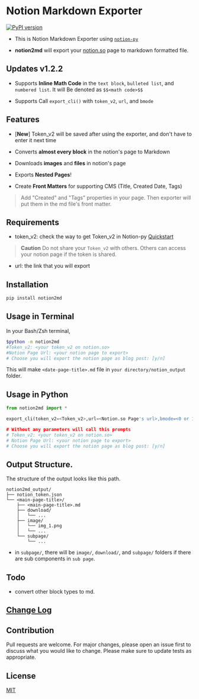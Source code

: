 # Notion Markdown Exporter
[![PyPI version](https://badge.fury.io/py/notion2md.svg)](https://badge.fury.io/py/notion2md)

- This is Notion Markdown Exporter using [`notion-py`](https://github.com/jamalex/notion-py)

- **notion2md** will export your [notion.so](http://notion.so) page to markdown formatted file.

## Updates v1.2.2

- Supports **Inline Math Code** in the `text block`, `bulleted list`, and `numbered list`. It will Be denoted as `$$<math code>$$`

- Supports Call `export_cli()` with `token_v2`, `url`, and `bmode`

## Features

- [**New**] Token_v2 will be saved after using the exporter, and don't have to enter it next time

- Converts **almost every block** in the notion's page to Markdown

- Downloads **images** and **files** in notion's page

- Exports **Nested Pages**!

- Create **Front Matters** for supporting CMS (Title, Created Date, Tags)

> Add "Created" and "Tags" properties in your page. Then exporter will put them in the md file's front matter.

## Requirements

- token_v2: check the way to get Token_v2 in Notion-py [Quickstart](https://github.com/jamalex/notion-py#quickstart)

> **Caution** Do not share your `Token_v2` with others. Others can access your notion page if the token is shared.

- url: the link that you will export

## Installation
``` bash
pip install notion2md
```

## Usage in Terminal
In your Bash/Zsh terminal,
``` bash
$python -m notion2md
#Token_v2: <your token_v2 on notion.so>
#Notion Page Url: <your notion page to export>
# Choose you will export the notion page as blog post: [y/n]
```

This will make `<date-page-title>.md` file in `your directory/notion_output` folder.

## Usage in Python

``` python
from notion2md import *

export_cli(token_v2=<Token_v2>,url=<Notion.so Page's url>,bmode=<0 or 1>)

# Without any parameters will call this prompts
# Token_v2: <your token_v2 on notion.so>
# Notion Page Url: <your notion page to export>
# Choose you will export the notion page as blog post: [y/n]
```

## Output Structure.
The structure of the output looks like this path.

```
notion2md_output/
├── notion_token.json
└── <main-page-title>/
    ├── <main-page-title>.md
    ├── download/
    │   └── ...
    ├── image/
    │   └── img_1.png
    │   └── ...
    └── subpage/
        └── ...
```

- in `subpage/`, there will be `image/`, `download/`, and `subpage/` folders if there are sub components in `sub page`.

## Todo

- convert other block types to md. 

## [Change Log](./change_log.md)

## Contribution
Pull requests are welcome. For major changes, please open an issue first to discuss what you would like to change.
Please make sure to update tests as appropriate.

## License
[MIT](https://choosealicense.com/licenses/mit/)
